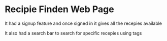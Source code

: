 # Recipie Finden Web Page
<p>It had a signup feature and once signed in it gives all the recepies available</p>
<p>It also had a search bar to search for specific recepies using tags</p>